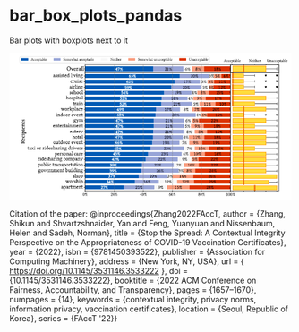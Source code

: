 # bar_box_plots_pandas
Bar plots with boxplots next to it

![alt text](https://github.com/aerinzhang/bar_box_plots_pandas/blob/main/plot.png?raw=true)

Citation of the paper:
@inproceedings{Zhang2022FAccT,
author = {Zhang, Shikun and Shvartzshnaider, Yan and Feng, Yuanyuan and Nissenbaum, Helen and Sadeh, Norman},
title = {Stop the Spread: A Contextual Integrity Perspective on the Appropriateness of COVID-19 Vaccination Certificates},
year = {2022},
isbn = {9781450393522},
publisher = {Association for Computing Machinery},
address = {New York, NY, USA},
url = { https://doi.org/10.1145/3531146.3533222 },
doi = {10.1145/3531146.3533222},
booktitle = {2022 ACM Conference on Fairness, Accountability, and Transparency},
pages = {1657–1670},
numpages = {14},
keywords = {contextual integrity, privacy norms, information privacy, vaccination certificates},
location = {Seoul, Republic of Korea},
series = {FAccT '22}}
